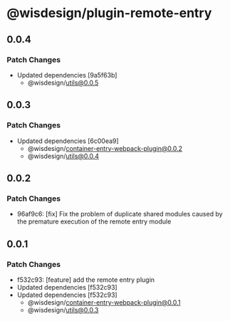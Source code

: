 # @wisdesign/plugin-remote-entry

## 0.0.4

### Patch Changes

- Updated dependencies [9a5f63b]
  - @wisdesign/utils@0.0.5

## 0.0.3

### Patch Changes

- Updated dependencies [6c00ea9]
  - @wisdesign/container-entry-webpack-plugin@0.0.2
  - @wisdesign/utils@0.0.4

## 0.0.2

### Patch Changes

- 96af9c6: [fix] Fix the problem of duplicate shared modules caused by the premature execution of the remote entry module

## 0.0.1

### Patch Changes

- f532c93: [feature] add the remote entry plugin
- Updated dependencies [f532c93]
- Updated dependencies [f532c93]
  - @wisdesign/container-entry-webpack-plugin@0.0.1
  - @wisdesign/utils@0.0.3
